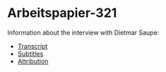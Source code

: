 # Arbeitspapier-321
Information about the interview with Dietmar Saupe:

- [Transcript](https://github.com/michael-holzheu/Arbeitspapier-321/tree/main/Transcript)
- [Subtitles](https://github.com/michael-holzheu/Arbeitspapier-321/tree/main/Subtitles)
- [Attribution](https://github.com/michael-holzheu/Arbeitspapier-321/tree/main/Attribution)
